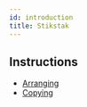 ```yaml
---
id: introduction
title: Stikstak
---
```


## Instructions

* [Arranging](arrangement.md)
* [Copying](copying.md)